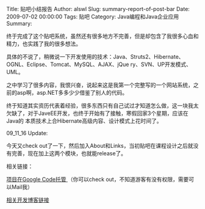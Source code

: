 Title: 贴吧小结报告
Author: alswl
Slug: summary-report-of-post-bar
Date: 2009-07-02 00:00:00
Tags: 贴吧
Category: Java编程和Java企业应用
Summary: 

终于完成了这个贴吧系统，虽然还有很多地方不完善，但是却包含了我很多心血和精力，也实践了我的很多想法。

具体的不说了，稍微说一下开发使用的技术：Java、Struts2、Hibernate、OGNL、Eclipse、Tomcat、MySQL、AJAX、jQue
ry、SVN、UP开发模式、UML。

之中学习了很多内容，我恨兴奋，说起来这是我第一个完整写的一个网站系统，之前的asp啊，asp.NET多多少少借鉴了别人的代码。

终于知道其实资历代表着经验，很多东西只有自己试过才知道怎么做，这一块我太欠缺了，对于JaveEE开发，也终于开始有了接触，寒假回家3个星期，应该在Java的
本质技术上合Hibernate高级内容、设计模式上花时间了。

09_11_16 Update:

今天又check out了一下，然后加入About和Links，当初贴吧在课程设计之后就没有完善，现在加上这两个模块，也就能release了。

相关链接：

[项目在Google Code托管 ](http://code.google.com/p/postbar/ )（你可以check
out，不知道游客有没有权限，需要可以Mail我）

[相关开发博客链接 ](http://log4d.com/tag/postbar )

